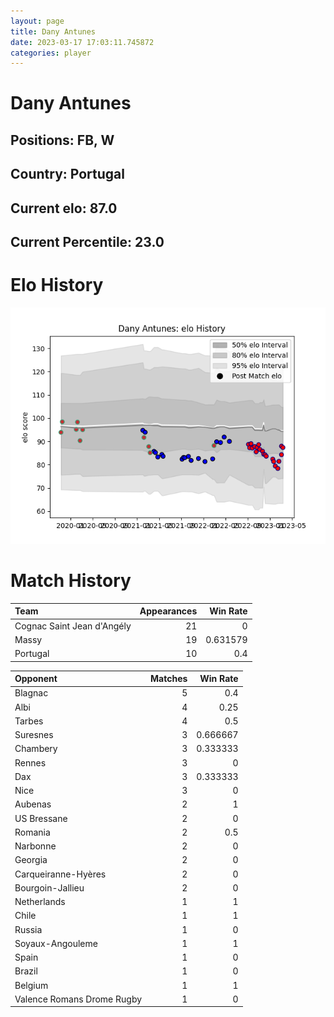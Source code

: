 ```yaml
---  
layout: page  
title: Dany Antunes  
date: 2023-03-17 17:03:11.745872  
categories: player  
---
```

# Dany Antunes

## Positions: FB, W

## Country: Portugal

## Current elo: 87.0

## Current Percentile: 23.0

# Elo History


![elo history](history_DanyAntunes.png)
# Match History


| Team                       |   Appearances |   Win Rate |
|:---------------------------|--------------:|-----------:|
| Cognac Saint Jean d'Angély |            21 |   0        |
| Massy                      |            19 |   0.631579 |
| Portugal                   |            10 |   0.4      |

| Opponent                   |   Matches |   Win Rate |
|:---------------------------|----------:|-----------:|
| Blagnac                    |         5 |   0.4      |
| Albi                       |         4 |   0.25     |
| Tarbes                     |         4 |   0.5      |
| Suresnes                   |         3 |   0.666667 |
| Chambery                   |         3 |   0.333333 |
| Rennes                     |         3 |   0        |
| Dax                        |         3 |   0.333333 |
| Nice                       |         3 |   0        |
| Aubenas                    |         2 |   1        |
| US Bressane                |         2 |   0        |
| Romania                    |         2 |   0.5      |
| Narbonne                   |         2 |   0        |
| Georgia                    |         2 |   0        |
| Carqueiranne-Hyères        |         2 |   0        |
| Bourgoin-Jallieu           |         2 |   0        |
| Netherlands                |         1 |   1        |
| Chile                      |         1 |   1        |
| Russia                     |         1 |   0        |
| Soyaux-Angouleme           |         1 |   1        |
| Spain                      |         1 |   0        |
| Brazil                     |         1 |   0        |
| Belgium                    |         1 |   1        |
| Valence Romans Drome Rugby |         1 |   0        |